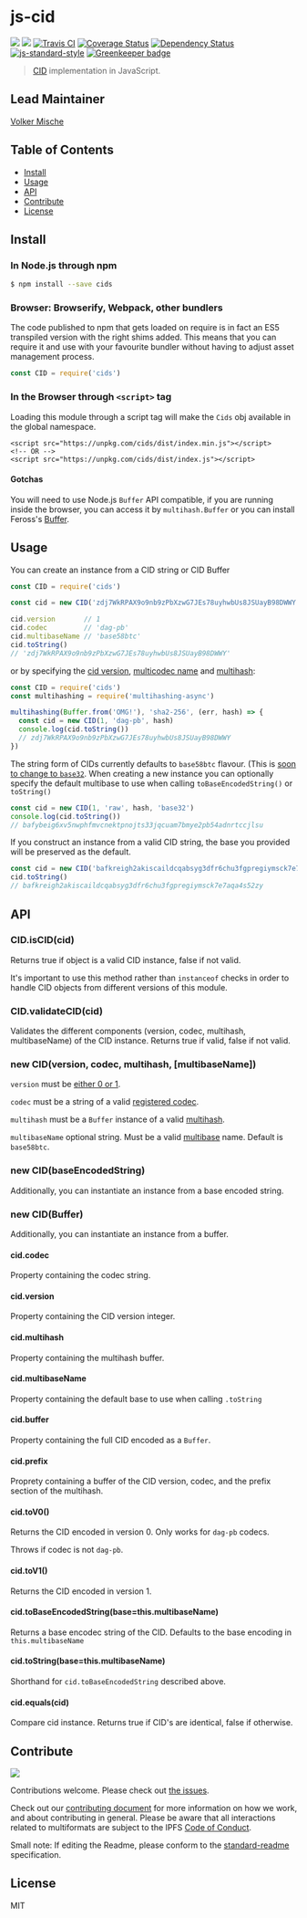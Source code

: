 # js-cid

[![](https://img.shields.io/badge/made%20by-Protocol%20Labs-blue.svg?style=flat-square)](http://protocol.ai/)
[![](https://img.shields.io/badge/freenode-%23ipfs-blue.svg?style=flat-square)](http://webchat.freenode.net/?channels=%23ipfs)
[![Travis CI](https://flat.badgen.net/travis/multiformats/js-cid)](https://travis-ci.com/multiformats/js-cid)
[![Coverage Status](https://coveralls.io/repos/github/multiformats/js-cid/badge.svg?branch=master)](https://coveralls.io/github/multiformats/js-cid?branch=master)
[![Dependency Status](https://david-dm.org/multiformats/js-cid.svg?style=flat-square)](https://david-dm.org/multiformats/js-cid)
[![js-standard-style](https://img.shields.io/badge/code%20style-standard-brightgreen.svg?style=flat-square)](https://github.com/feross/standard)
[![Greenkeeper badge](https://badges.greenkeeper.io/multiformats/js-cid.svg)](https://greenkeeper.io/)

> [CID](https://github.com/multiformats/cid) implementation in JavaScript.

## Lead Maintainer

[Volker Mische](https://github.com/vmx)

## Table of Contents

- [Install](#install)
- [Usage](#usage)
- [API](#api)
- [Contribute](#contribute)
- [License](#license)

## Install

### In Node.js through npm

```bash
$ npm install --save cids
```

### Browser: Browserify, Webpack, other bundlers

The code published to npm that gets loaded on require is in fact an ES5 transpiled version with the right shims added. This means that you can require it and use with your favourite bundler without having to adjust asset management process.

```js
const CID = require('cids')
```

### In the Browser through `<script>` tag

Loading this module through a script tag will make the ```Cids``` obj available in the global namespace.

```
<script src="https://unpkg.com/cids/dist/index.min.js"></script>
<!-- OR -->
<script src="https://unpkg.com/cids/dist/index.js"></script>
```

#### Gotchas

You will need to use Node.js `Buffer` API compatible, if you are running inside the browser, you can access it by `multihash.Buffer` or you can install Feross's [Buffer](https://github.com/feross/buffer).

## Usage

You can create an instance from a CID string or CID Buffer

```js
const CID = require('cids')

const cid = new CID('zdj7WkRPAX9o9nb9zPbXzwG7JEs78uyhwbUs8JSUayB98DWWY')

cid.version       // 1
cid.codec         // 'dag-pb'
cid.multibaseName // 'base58btc'
cid.toString()
// 'zdj7WkRPAX9o9nb9zPbXzwG7JEs78uyhwbUs8JSUayB98DWWY'
```

or by specifying the [cid version](https://github.com/multiformats/cid#versions), [multicodec name](https://github.com/multiformats/multicodec/blob/master/table.csv) and [multihash](https://github.com/multiformats/multihash):

```js
const CID = require('cids')
const multihashing = require('multihashing-async')

multihashing(Buffer.from('OMG!'), 'sha2-256', (err, hash) => {
  const cid = new CID(1, 'dag-pb', hash)
  console.log(cid.toString())
  // zdj7WkRPAX9o9nb9zPbXzwG7JEs78uyhwbUs8JSUayB98DWWY
})
```

The string form of CIDs currently defaults to `base58btc` flavour. (This is [soon to change to `base32`](https://github.com/ipfs/ipfs/issues/337). When creating a new instance you can optionally specify the default multibase to use when calling `toBaseEncodedString()` or `toString()`


```js
const cid = new CID(1, 'raw', hash, 'base32')
console.log(cid.toString())
// bafybeig6xv5nwphfmvcnektpnojts33jqcuam7bmye2pb54adnrtccjlsu
```

If you construct an instance from a valid CID string, the base you provided will be preserved as the default.

```js
const cid = new CID('bafkreigh2akiscaildcqabsyg3dfr6chu3fgpregiymsck7e7aqa4s52zy')
cid.toString()
// bafkreigh2akiscaildcqabsyg3dfr6chu3fgpregiymsck7e7aqa4s52zy
```


## API

### CID.isCID(cid)

Returns true if object is a valid CID instance, false if not valid.

It's important to use this method rather than `instanceof` checks in
order to handle CID objects from different versions of this module.

### CID.validateCID(cid)

Validates the different components (version, codec, multihash, multibaseName) of the CID
instance. Returns true if valid, false if not valid.

### new CID(version, codec, multihash, [multibaseName])

`version` must be [either 0 or 1](https://github.com/multiformats/cid#versions).

`codec` must be a string of a valid [registered codec](https://github.com/multiformats/multicodec/blob/master/table.csv).

`multihash` must be a `Buffer` instance of a valid [multihash](https://github.com/multiformats/multihash).

`multibaseName` optional string. Must be a valid [multibase](https://github.com/multiformats/multibase/blob/master/multibase.csv) name. Default is `base58btc`.

### new CID(baseEncodedString)

Additionally, you can instantiate an instance from a base encoded
string.

### new CID(Buffer)

Additionally, you can instantiate an instance from a buffer.

#### cid.codec

Property containing the codec string.

#### cid.version

Property containing the CID version integer.

#### cid.multihash

Property containing the multihash buffer.

#### cid.multibaseName

Property containing the default base to use when calling `.toString`

#### cid.buffer

Property containing the full CID encoded as a `Buffer`.

#### cid.prefix

Proprety containing a buffer of the CID version, codec, and the prefix
section of the multihash.

#### cid.toV0()

Returns the CID encoded in version 0. Only works for `dag-pb` codecs.

Throws if codec is not `dag-pb`.

#### cid.toV1()

Returns the CID encoded in version 1.

#### cid.toBaseEncodedString(base=this.multibaseName)

Returns a base encodec string of the CID. Defaults to the base encoding in `this.multibaseName`

#### cid.toString(base=this.multibaseName)

Shorthand for `cid.toBaseEncodedString` described above.

#### cid.equals(cid)

Compare cid instance. Returns true if CID's are identical, false if
otherwise.

## Contribute

[![](https://cdn.rawgit.com/jbenet/contribute-ipfs-gif/master/img/contribute.gif)](https://github.com/ipfs/community/blob/master/contributing.md)

Contributions welcome. Please check out [the issues](https://github.com/multiformats/js-cid/issues).

Check out our [contributing document](https://github.com/ipfs/community/blob/master/CONTRIBUTING_JS.md) for more information on how we work, and about contributing in general. Please be aware that all interactions related to multiformats are subject to the IPFS [Code of Conduct](https://github.com/ipfs/community/blob/master/code-of-conduct.md).

Small note: If editing the Readme, please conform to the [standard-readme](https://github.com/RichardLitt/standard-readme) specification.

## License

MIT
